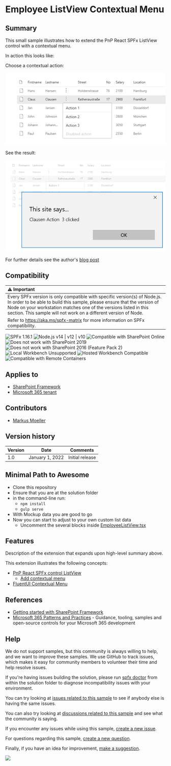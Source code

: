 # Employee ListView Contextual Menu

## Summary

This small sample illustrates how to extend the PnP React SPFx ListView control with a contextual menu.

In action this looks like:

Choose a contextual action:

![Choose a contextual action](./assets/02_employeelistview_ecb3.png)

See the result:

![See the result which action was clicked on which item](./assets/03_employeelistview_ecb_clicked3.png)

For further details see the author's [blog post](https://mmsharepoint.wordpress.com/2018/03/11/extend-pnp-sharepoint-framework-react-listview-control-with-a-context-menu/)


## Compatibility

| :warning: Important          |
|:---------------------------|
| Every SPFx version is only compatible with specific version(s) of Node.js. In order to be able to build this sample, please ensure that the version of Node on your workstation matches one of the versions listed in this section. This sample will not work on a different version of Node.|
|Refer to <https://aka.ms/spfx-matrix> for more information on SPFx compatibility.   |

![SPFx 1.16.1](https://img.shields.io/badge/version-1.16.1-green.svg)
![Node.js v14 | v12 | v10](https://img.shields.io/badge/Node.js-v14%20%7C%20v12%20%7C%20v10-green.svg) 
![Compatible with SharePoint Online](https://img.shields.io/badge/SharePoint%20Online-Compatible-green.svg)
![Does not work with SharePoint 2019](https://img.shields.io/badge/SharePoint%20Server%202019-Incompatible-red.svg "SharePoint Server 2019 requires SPFx 1.4.1 or lower")
![Does not work with SharePoint 2016 (Feature Pack 2)](https://img.shields.io/badge/SharePoint%20Server%202016%20(Feature%20Pack%202)-Incompatible-red.svg "SharePoint Server 2016 Feature Pack 2 requires SPFx 1.1")
![Local Workbench Unsupported](https://img.shields.io/badge/Local%20Workbench-Unsupported-red.svg "Local workbench is no longer available as of SPFx 1.13 and above")
![Hosted Workbench Compatible](https://img.shields.io/badge/Hosted%20Workbench-Compatible-green.svg)
![Compatible with Remote Containers](https://img.shields.io/badge/Remote%20Containers-Compatible-green.svg)

## Applies to

- [SharePoint Framework](https://aka.ms/spfx)
- [Microsoft 365 tenant](https://docs.microsoft.com/en-us/sharepoint/dev/spfx/set-up-your-developer-tenant)


## Contributors

* [Markus Moeller](https://github.com/mmsharepoint)

## Version history

Version|Date|Comments
-------|----|--------
1.0|January 1, 2022|Initial release

## Minimal Path to Awesome

- Clone this repository
- Ensure that you are at the solution folder
- in the command-line run:
  - `npm install`
  - `gulp serve`
- With Mockup data you are good to go
- Now you can start to adjust to your own custom list data
  - Uncomment the several blocks inside [EmployeeListView.tsx](src/webparts/emplopyeeListView/components/EmployeeListView.tsx)

## Features

Description of the extension that expands upon high-level summary above.

This extension illustrates the following concepts:

- [PnP React SPFx control ListView](https://pnp.github.io/sp-dev-fx-controls-react/controls/ListView/)
  - [Add contextual menu](https://pnp.github.io/sp-dev-fx-controls-react/controls/ListView.ContextualMenu/)
- [FluentUI Contextual Menu](https://developer.microsoft.com/en-us/fluentui#/controls/web/contextualmenu)

## References

- [Getting started with SharePoint Framework](https://learn.microsoft.com/en-us/sharepoint/dev/spfx/set-up-your-developer-tenant?WT.mc_id=M365-MVP-5004617)
- [Microsoft 365 Patterns and Practices](https://aka.ms/m365pnp) - Guidance, tooling, samples and open-source controls for your Microsoft 365 development

## Help

We do not support samples, but this community is always willing to help, and we want to improve these samples. We use GitHub to track issues, which makes it easy for  community members to volunteer their time and help resolve issues.

If you're having issues building the solution, please run [spfx doctor](https://pnp.github.io/cli-microsoft365/cmd/spfx/spfx-doctor/) from within the solution folder to diagnose incompatibility issues with your environment.

You can try looking at [issues related to this sample](https://github.com/pnp/sp-dev-fx-webparts/issues?q=label%3A%22sample%3A%20react-listview-context-ecb") to see if anybody else is having the same issues.

You can also try looking at [discussions related to this sample](https://github.com/pnp/sp-dev-fx-webparts/discussions?discussions_q=react-listview-context-ecb) and see what the community is saying.

If you encounter any issues while using this sample, [create a new issue](https://github.com/pnp/sp-dev-fx-webparts/issues/new?assignees=&labels=Needs%3A+Triage+%3Amag%3A%2Ctype%3Abug-suspected%2Csample%3A%20react-listview-context-ecb&template=bug-report.yml&sample=react-listview-context-ecb&authors=@mmsharepoint&title=react-listview-context-ecb%20-%20).

For questions regarding this sample, [create a new question](https://github.com/pnp/sp-dev-fx-webparts/issues/new?assignees=&labels=Needs%3A+Triage+%3Amag%3A%2Ctype%3Aquestion%2Csample%3A%20react-listview-context-ecb&template=question.yml&sample=react-listview-context-ecb&authors=@mmsharepoint&title=react-listview-context-ecb%20-%20).

Finally, if you have an idea for improvement, [make a suggestion](https://github.com/pnp/sp-dev-fx-webparts/issues/new?assignees=&labels=Needs%3A+Triage+%3Amag%3A%2Ctype%3Aenhancement%2Csample%3A%20react-listview-context-ecb&template=suggestion.yml&sample=react-listview-context-ecb&authors=@mmsharepoint&title=react-listview-context-ecb%20-%20).

<img src="https://m365-visitor-stats.azurewebsites.net/sp-dev-fx-webparts/samples/react-listview-context-ecb" />
